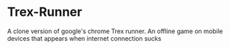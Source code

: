# Trex-Runner
A clone version of google's chrome Trex runner. An offline game on mobile devices that appears when internet connection sucks
